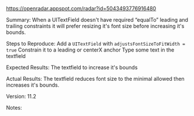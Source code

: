 https://openradar.appspot.com/radar?id=5043493776916480

Summary:
When a UITextField doesn't have required “equalTo” leading and trailing constraints it will prefer resizing it's font size before increasing it's bounds.

Steps to Reproduce:
Add a `UITextField` with `adjustsFontSizeToFitWidth = true`
Constrain it to a leading or centerX anchor
Type some text in the textfield


Expected Results:
The textfield to increase it's bounds

Actual Results:
The textfield reduces font size to the minimal allowed then increases it's bounds.

Version:
11.2

Notes: